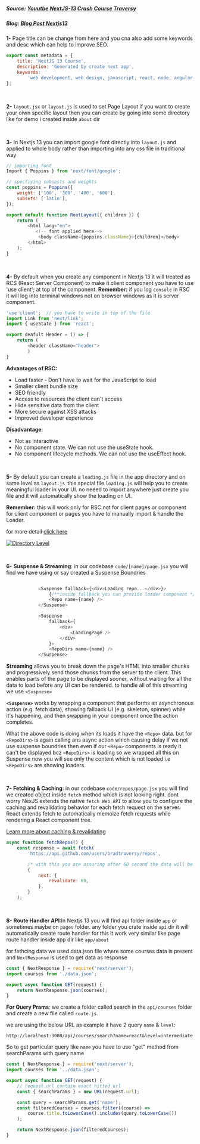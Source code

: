 ##### Source: [Youutbe NextJS-13 Crash Course Traversy](https://www.youtube.com/watch?v=Y6KDk5iyrYE&t=122s&ab_channel=TraversyMedia 'Youutbe NextJS-13 Crash Course Traversy')

##### Blog: [Blog Post Nextjs13 ](https://www.traversymedia.com/blog/next-js-13-crash-course 'Blog Post Nextjs13 ')

**1-** Page title can be change from here and you cna also add some keywords and desc which can help to improve SEO.

```javascript
export const metadata = {
	title: 'NextJS 13 Course',
	description: 'Generated by create next app',
	keywords:
		'web development, web design, javascript, react, node, angular, vue, html, css',
};
```

<br/>

**2-** `layout.jsx` or `layout.js` is used to set Page Layout if you want to create your oiwn specific layout then you can create by going into some directory like for demo i created inside `about` dir

<br/>

**3-** In Nextjs 13 you can import google font directly into `layout.js` and applied to whole body rather than importing into any css file in traditional way

```javascript
// importing font
Import { Poppins } from 'next/font/google';

// specfiying subsests and weights
const poppins = Poppins({
	weight: ['100', '300', '400', '600'],
	subsets: ['latin'],
});

export default function RootLayout({ children }) {
	return (
		<html lang="en">
           <!-- font applied here-->
			<body className={poppins.className}>{children}</body>
		</html>
	);
}
```

<br/>

**4-** By default when you create any component in Nextjs 13 it will treated as RCS (React Server Component) to make it client component you have to use 'use client'; at top of the component. **Remember:** if you log `console` in RSC it will log into terminal windows not on browser windows as it is server component.

```javascript
'use client';  // you have to write in top of the file
import Link from 'next/link';
import { useState } from 'react';

export deafult Header = () => {
	return (
		<header className="header">
		)
}
```

**Advantages of RSC:**

-  Load faster - Don't have to wait for the JavaScript to load
-  Smaller client bundle size
-  SEO friendly
-  Access to resources the client can't access
-  Hide sensitive data from the client
-  More secure against XSS attacks
-  Improved developer experience

**Disadvantage**:

-  Not as interactive
-  No component state. We can not use the useState hook.
-  No component lifecycle methods. We can not use the useEffect hook.

<br/>

**5-** By default you can create a `loading.js` file in the app directory and on same level as `layout.js `this special file `loading.js` will help you to create meaningful loader in your UI.
no neeed to import anywhere just create you file and it will automatically show the loading on UI.

**Remember:** this will work only for RSC.not for client pages or component for client component or pages you have to manually import & handle the Loader.

for more detail [click here](https://nextjs.org/docs/app/building-your-application/routing/loading-ui-and-streaming 'click here')

[![Directory Level](https://nextjs.org/_next/image?url=%2Fdocs%2Flight%2Floading-special-file.png&w=1920&q=75&dpl=dpl_4HJV8aqrHUUR6oi4EEj5ndJ7UpsS 'Directory Level')](http://https://nextjs.org/_next/image?url=%2Fdocs%2Flight%2Floading-special-file.png&w=1920&q=75&dpl=dpl_4HJV8aqrHUUR6oi4EEj5ndJ7UpsS 'Directory Level')

<br/>

**6-** **Suspense & Streaming**: in our codebase `code/[name]/page.jsx` you will find we have using or say created a Suspense Boundries

```javascript

			<Suspense fallback={<div>Loading repo...</div>}>
				{/**inside fallback you can provide loader component */}
				<Repo name={name} />
			</Suspense>

			<Suspense
				fallback={
					<div>
						<LoadingPage />
					</div>
				}>
				<RepoDirs name={name} />
			</Suspense>
```

**Streaming** allows you to break down the page's HTML into smaller chunks and progressively send those chunks from the server to the client. This enables parts of the page to be displayed sooner, without waiting for all the data to load before any UI can be rendered.
to handle all of this streaming we use `<Suspnese>`

**`<Suspense>`** works by wrapping a component that performs an asynchronous action (e.g. fetch data), showing fallback UI (e.g. skeleton, spinner) while it's happening, and then swapping in your component once the action completes.

What the above code is doing when its loads it have the `<Repo>` data. but for `<RepoDirs>` is again calling ans async action which causing delay if we not use suspense boundries then even if our `<Repo>` components is ready it can't be displayed bcz `<RepoDirs>` is loading so we wrapped all this on Suspense now you will see only the content which is not loaded i.e `<RepoDirs>` are showing loaders.

<br/>

**7-** **Fetching & Caching**: in our codebase `code/repos/page.jsx` you will find we created object inside `fetch` method which is not looking right. dont worry NexJS extends the native `fetch Web API` to allow you to configure the caching and revalidating behavior for each fetch request on the server. React extends fetch to automatically memoize fetch requests while rendering a React component tree.

[Learn more about caching & revalidating ](https://nextjs.org/docs/app/building-your-application/data-fetching/fetching-caching-and-revalidating 'Learn more about caching & revalidating ')

```javascript
async function fetchRepos() {
	const response = await fetch(
		'https://api.github.com/users/bradtraversy/repos',

		/* with this you are assuring after 60 second the data will be refetched. this is useful when data are changeing often */
		{
			next: {
				revalidate: 60,
			},
		}
	);

```

<br/>

**8-** **Route Handler API**:In Nextjs 13 you will find api folder inside `app` or sometimes maybe on `pages` folder. any folder you crate inside `api` dir it will automatically create route handler for this it work very similar like page route handler inside app dir like `app/about`

for fethcing data we used data.json file where some courses data is present and `NextResponse` is used to get data as response

```javascript
const { NextResponse } = require('next/server');
import courses from './data.json';

export async function GET(request) {
	return NextResponse.json(courses);
}
```

**For Query Prams**: we create a folder called search in the `api/courses` folder and create a new file called `route.js`.

we are using the below URL as example it have 2 query `name` & `level`:

`http://localhost:3000/api/courses/search?name=react&level=intermediate`

So to get particular query like `name` you have to use "get" method from searchParams with query name

```javascript
const { NextResponse } = require('next/server');
import courses from '../data.json';

export async function GET(request) {
	// request.url contain exact hitted url
	const { searchParams } = new URL(request.url);

	const query = searchParams.get('name');
	const filteredCourses = courses.filter((course) =>
		course.title.toLowerCase().includes(query.toLowerCase())
	);

	return NextResponse.json(filteredCourses);
}
```
